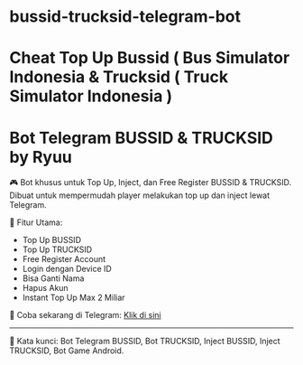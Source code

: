 # bussid-trucksid-telegram-bot
# Cheat Top Up Bussid ( Bus Simulator Indonesia &amp; Trucksid ( Truck Simulator Indonesia )
# Bot Telegram BUSSID & TRUCKSID by Ryuu

🎮 Bot khusus untuk Top Up, Inject, dan Free Register BUSSID & TRUCKSID.  
Dibuat untuk mempermudah player melakukan top up dan inject lewat Telegram.  

🚀 Fitur Utama:
- Top Up BUSSID
- Top Up TRUCKSID
- Free Register Account
- Login dengan Device ID
- Bisa Ganti Nama
- Hapus Akun
- Instant Top Up Max 2 Miliar

🔗 Coba sekarang di Telegram: [Klik di sini](https://t.me/NamaBotKamu)

---
📌 Kata kunci: Bot Telegram BUSSID, Bot TRUCKSID, Inject BUSSID, Inject TRUCKSID, Bot Game Android.
